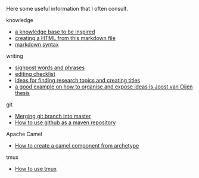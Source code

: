 Here some useful information that I often consult.

knowledge
* [a knowledge base to be inspired](https://github.com/nikitavoloboev)
* [creating a HTML from this markdown file](https://www.portent.com/blog/copywriting/content-strategy/atom-markdown.htm)
* [markdown syntax](https://gist.github.com/cleberjamaral/e07ac280068a88b99933081939f27ca8)

writing
* [signpost words and phrases](https://gist.github.com/cleberjamaral/d7148453acc2cb7b500d8438822b7a87)
* [editing checklist](https://gist.github.com/cleberjamaral/624b8cc7d051cb9ef750cc8760ed4ab1)
* [ideas for finding research topics and creating titles](https://www.portent.com/tools/title-maker)
* [a good example on how to organise and expose ideas is Joost van Oijen thesis](https://www.researchgate.net/publication/282702142_Cognitive_Agents_in_Virtual_Worlds_A_Middleware_Design_Approach)

git
* [Merging git branch into master](https://gist.github.com/cleberjamaral/94410e296e80aa66f0d38c88ca5234fe)
* [How to use github as a maven repository](https://gist.github.com/cleberjamaral/6c9b0a615e51e26c94ffe407a641f531)

Apache Camel
* [How to create a camel component from archetype](https://gist.github.com/cleberjamaral/2914b691085cfaa6a163b7ba39d75af8)

tmux
* [How to use tmux](https://gist.github.com/cleberjamaral/5ac549e099a3f5de947c0064a2a30450)
